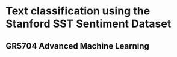 # Text classification using the Stanford SST Sentiment Dataset

## GR5704 Advanced Machine Learning
